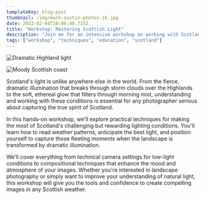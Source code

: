 ```yaml
---
templateKey: blog-post
thumbnail: /img/mark-austin-photos-16.jpg
date: 2022-02-04T10:06:48.715Z
title: "Workshop: Mastering Scottish Light"
description: "Join me for an intensive workshop on working with Scotland's unique lighting conditions, from dramatic storm light to subtle Highland mists."
tags: ["workshop", "techniques", "education", "scotland"]
---
```

![Dramatic Highland light](/img/mark-austin-photos-17.jpg)

![Moody Scottish coast](/img/mark-austin-photos-15.jpg)

Scotland's light is unlike anywhere else in the world. From the fierce, dramatic illumination that breaks through storm clouds over the Highlands to the soft, ethereal glow that filters through morning mist, understanding and working with these conditions is essential for any photographer serious about capturing the true spirit of Scotland.

In this hands-on workshop, we'll explore practical techniques for making the most of Scotland's challenging but rewarding lighting conditions. You'll learn how to read weather patterns, anticipate the best light, and position yourself to capture those fleeting moments when the landscape is transformed by dramatic illumination.

We'll cover everything from technical camera settings for low-light conditions to compositional techniques that enhance the mood and atmosphere of your images. Whether you're interested in landscape photography or simply want to improve your understanding of natural light, this workshop will give you the tools and confidence to create compelling images in any Scottish weather.